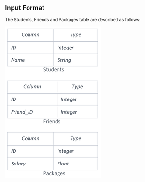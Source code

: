 
## Input Format

The Students, Friends and Packages table are described as follows:

![alt text](https://github.com/vectormars/Hackerrank/blob/master/SQL/Advanced%20Join/Friends.png)
